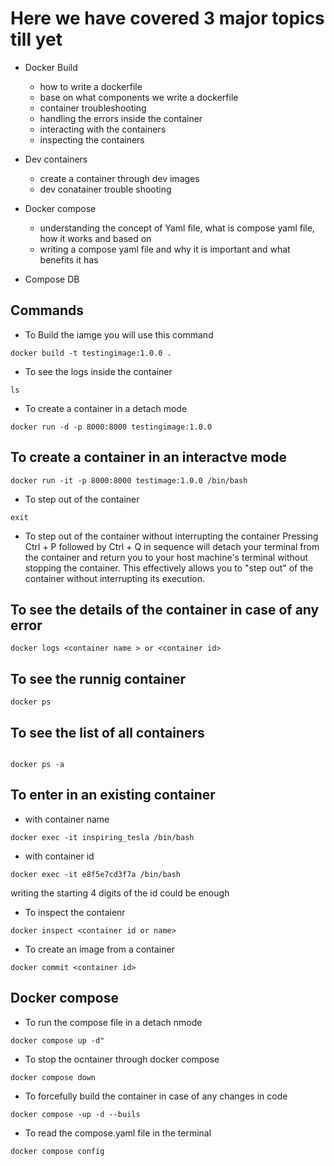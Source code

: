 # Here we have covered 3 major topics till yet
* Docker Build    
    * how to write a dockerfile
    * base on what components we write a dockerfile
    * container troubleshooting 
    * handling the errors inside the container 
    * interacting with the containers
    * inspecting the containers

* Dev containers 
    * create a container through dev images
    * dev conatainer trouble shooting 

* Docker compose 
    * understanding the concept of Yaml file, what is compose yaml file, how it works and based on 
    * writing a compose yaml file and why it is important and what benefits it has

* Compose DB
    

## Commands

* To Build the iamge you will use this command 

```
docker build -t testingimage:1.0.0 .
```
* To see the logs inside the container 


```
ls
```

*  To  create a container in a detach mode 

```
docker run -d -p 8000:8000 testingimage:1.0.0
```

## To create a container in an interactve mode

```
docker run -it -p 8000:8000 testimage:1.0.0 /bin/bash
```

* To step out of the container 
```
exit
```

* To step out of the container without interrupting the container
Pressing Ctrl + P followed by Ctrl + Q in sequence will detach your terminal from the container and return you to your host machine's terminal without stopping the container. This effectively allows you to "step out" of the container without interrupting its execution.
 


## To see the details of the container in case of any error 

```
docker logs <container name > or <container id>

```
## To see the runnig container 

```
docker ps

```
## To see the list of all containers 

```

docker ps -a

```
## To enter in an existing container

* with container name 
```
docker exec -it inspiring_tesla /bin/bash
```

* with container id 
```
docker exec -it e8f5e7cd3f7a /bin/bash
```
writing the starting 4 digits of the id could be enough 

* To inspect the contaienr 
```
docker inspect <container id or name>
```

* To create an image from a container 

```
docker commit <container id>
``` 



## Docker compose 

* To run the compose file in a detach nmode 
```
docker compose up -d"
```

* To stop the ocntainer through docker compose 
```
docker compose down
```

* To forcefully build the container in case of any changes in code 
```
docker compose -up -d --buils
```

* To read the compose.yaml file in the terminal  
```
docker compose config
```


